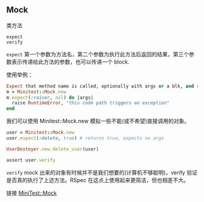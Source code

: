 ## Mock

类方法

```
expect
verify
```

`expect`
第一个参数为方法名，第二个参数为执行此方法后返回的结果，第三个参数表示传递给此方法的参数，也可以传递一个 block.

使用举例：

```ruby
Expect that method name is called, optionally with args or a blk, and returns retval.
m = Minitest::Mock.new
m.expect(:raiser, nil) do |args|
  raise RuntimeError, "this code path triggers an exception"
end
```

我们可以使用 Minitest::Mock.new 模拟一些不能(或不希望)直接调用的对象。

```ruby
user = Minitest::Mock.new
user.expect(:delete, true) # returns true, expects no args

UserDestoyer.new.delete_user(user)

assert user.verify
```

`verify`
mock 出来的对象有时候并不是我们想要的(计算机不够聪明)，verify 验证是否真的执行了上述方法。RSpec 在这点上使用起来更简洁，但也相差不大。

链接 [MiniTest::Mock](http://www.ruby-doc.org/stdlib-2.1.2/libdoc/minitest/rdoc/MiniTest/Mock.html)
